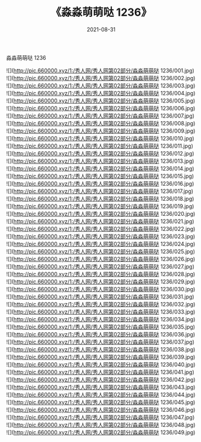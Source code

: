﻿---
layout: post
title:  《淼淼萌萌哒 1236》
date:   2021-08-31
img: http://pic.660000.xyz/1:/秀人网/秀人网第02部分/淼淼萌萌哒 1236/000.jpg
categories: [美女, 清纯, 唯美]
---

淼淼萌萌哒 1236

  ![](http://pic.660000.xyz/1:/秀人网/秀人网第02部分/淼淼萌萌哒 1236/001.jpg) <br> ![](http://pic.660000.xyz/1:/秀人网/秀人网第02部分/淼淼萌萌哒 1236/002.jpg) <br> ![](http://pic.660000.xyz/1:/秀人网/秀人网第02部分/淼淼萌萌哒 1236/003.jpg) <br> ![](http://pic.660000.xyz/1:/秀人网/秀人网第02部分/淼淼萌萌哒 1236/004.jpg) <br> ![](http://pic.660000.xyz/1:/秀人网/秀人网第02部分/淼淼萌萌哒 1236/005.jpg) <br> ![](http://pic.660000.xyz/1:/秀人网/秀人网第02部分/淼淼萌萌哒 1236/006.jpg) <br> ![](http://pic.660000.xyz/1:/秀人网/秀人网第02部分/淼淼萌萌哒 1236/007.jpg) <br> ![](http://pic.660000.xyz/1:/秀人网/秀人网第02部分/淼淼萌萌哒 1236/008.jpg) <br> ![](http://pic.660000.xyz/1:/秀人网/秀人网第02部分/淼淼萌萌哒 1236/009.jpg) <br> ![](http://pic.660000.xyz/1:/秀人网/秀人网第02部分/淼淼萌萌哒 1236/010.jpg) <br> ![](http://pic.660000.xyz/1:/秀人网/秀人网第02部分/淼淼萌萌哒 1236/011.jpg) <br> ![](http://pic.660000.xyz/1:/秀人网/秀人网第02部分/淼淼萌萌哒 1236/012.jpg) <br> ![](http://pic.660000.xyz/1:/秀人网/秀人网第02部分/淼淼萌萌哒 1236/013.jpg) <br> ![](http://pic.660000.xyz/1:/秀人网/秀人网第02部分/淼淼萌萌哒 1236/014.jpg) <br> ![](http://pic.660000.xyz/1:/秀人网/秀人网第02部分/淼淼萌萌哒 1236/015.jpg) <br> ![](http://pic.660000.xyz/1:/秀人网/秀人网第02部分/淼淼萌萌哒 1236/016.jpg) <br> ![](http://pic.660000.xyz/1:/秀人网/秀人网第02部分/淼淼萌萌哒 1236/017.jpg) <br> ![](http://pic.660000.xyz/1:/秀人网/秀人网第02部分/淼淼萌萌哒 1236/018.jpg) <br> ![](http://pic.660000.xyz/1:/秀人网/秀人网第02部分/淼淼萌萌哒 1236/019.jpg) <br> ![](http://pic.660000.xyz/1:/秀人网/秀人网第02部分/淼淼萌萌哒 1236/020.jpg) <br> ![](http://pic.660000.xyz/1:/秀人网/秀人网第02部分/淼淼萌萌哒 1236/021.jpg) <br> ![](http://pic.660000.xyz/1:/秀人网/秀人网第02部分/淼淼萌萌哒 1236/022.jpg) <br> ![](http://pic.660000.xyz/1:/秀人网/秀人网第02部分/淼淼萌萌哒 1236/023.jpg) <br> ![](http://pic.660000.xyz/1:/秀人网/秀人网第02部分/淼淼萌萌哒 1236/024.jpg) <br> ![](http://pic.660000.xyz/1:/秀人网/秀人网第02部分/淼淼萌萌哒 1236/025.jpg) <br> ![](http://pic.660000.xyz/1:/秀人网/秀人网第02部分/淼淼萌萌哒 1236/026.jpg) <br> ![](http://pic.660000.xyz/1:/秀人网/秀人网第02部分/淼淼萌萌哒 1236/027.jpg) <br> ![](http://pic.660000.xyz/1:/秀人网/秀人网第02部分/淼淼萌萌哒 1236/028.jpg) <br> ![](http://pic.660000.xyz/1:/秀人网/秀人网第02部分/淼淼萌萌哒 1236/029.jpg) <br> ![](http://pic.660000.xyz/1:/秀人网/秀人网第02部分/淼淼萌萌哒 1236/030.jpg) <br> ![](http://pic.660000.xyz/1:/秀人网/秀人网第02部分/淼淼萌萌哒 1236/031.jpg) <br> ![](http://pic.660000.xyz/1:/秀人网/秀人网第02部分/淼淼萌萌哒 1236/032.jpg) <br> ![](http://pic.660000.xyz/1:/秀人网/秀人网第02部分/淼淼萌萌哒 1236/033.jpg) <br> ![](http://pic.660000.xyz/1:/秀人网/秀人网第02部分/淼淼萌萌哒 1236/034.jpg) <br> ![](http://pic.660000.xyz/1:/秀人网/秀人网第02部分/淼淼萌萌哒 1236/035.jpg) <br> ![](http://pic.660000.xyz/1:/秀人网/秀人网第02部分/淼淼萌萌哒 1236/036.jpg) <br> ![](http://pic.660000.xyz/1:/秀人网/秀人网第02部分/淼淼萌萌哒 1236/037.jpg) <br> ![](http://pic.660000.xyz/1:/秀人网/秀人网第02部分/淼淼萌萌哒 1236/038.jpg) <br> ![](http://pic.660000.xyz/1:/秀人网/秀人网第02部分/淼淼萌萌哒 1236/039.jpg) <br> ![](http://pic.660000.xyz/1:/秀人网/秀人网第02部分/淼淼萌萌哒 1236/040.jpg) <br> ![](http://pic.660000.xyz/1:/秀人网/秀人网第02部分/淼淼萌萌哒 1236/041.jpg) <br> ![](http://pic.660000.xyz/1:/秀人网/秀人网第02部分/淼淼萌萌哒 1236/042.jpg) <br> ![](http://pic.660000.xyz/1:/秀人网/秀人网第02部分/淼淼萌萌哒 1236/043.jpg) <br> ![](http://pic.660000.xyz/1:/秀人网/秀人网第02部分/淼淼萌萌哒 1236/044.jpg) <br> ![](http://pic.660000.xyz/1:/秀人网/秀人网第02部分/淼淼萌萌哒 1236/045.jpg) <br> ![](http://pic.660000.xyz/1:/秀人网/秀人网第02部分/淼淼萌萌哒 1236/046.jpg) <br> ![](http://pic.660000.xyz/1:/秀人网/秀人网第02部分/淼淼萌萌哒 1236/047.jpg) <br> ![](http://pic.660000.xyz/1:/秀人网/秀人网第02部分/淼淼萌萌哒 1236/048.jpg) <br> ![](http://pic.660000.xyz/1:/秀人网/秀人网第02部分/淼淼萌萌哒 1236/049.jpg) <br>